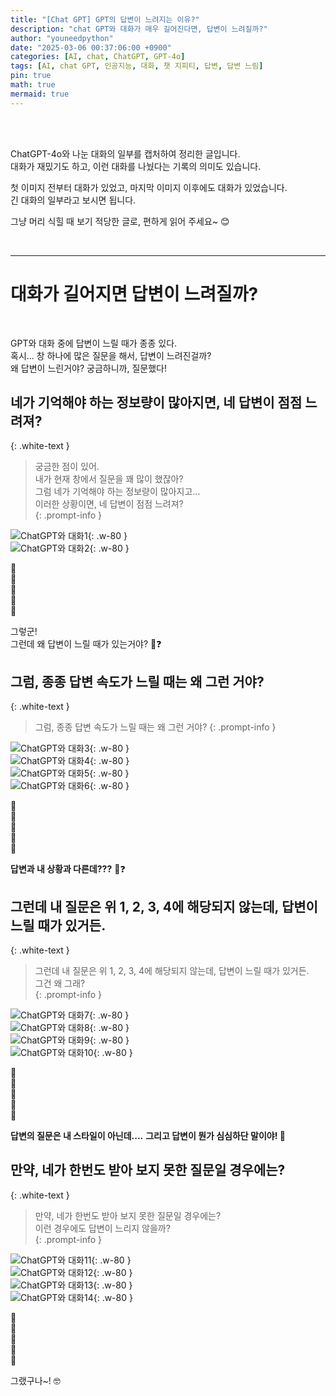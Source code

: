 ```yaml
---
title: "[Chat GPT] GPT의 답변이 느려지는 이유?"
description: "chat GPT와 대화가 매우 길어진다면, 답변이 느려질까?"
author: "youneedpython"
date: "2025-03-06 00:37:06:00 +0900" 
categories: [AI, chat, ChatGPT, GPT-4o]
tags: [AI, chat GPT, 인공지능, 대화, 챗 지피티, 답변, 답변 느림]
pin: true
math: true
mermaid: true
---
```


<br/><br/>

ChatGPT-4o와 나눈 대화의 일부를 캡처하여 정리한 글입니다.    
대화가 재밌기도 하고, 이런 대화를 나눴다는 기록의 의미도 있습니다.  

첫 이미지 전부터 대화가 있었고, 마지막 이미지 이후에도 대화가 있었습니다.  
긴 대화의 일부라고 보시면 됩니다.  

그냥 머리 식힐 때 보기 적당한 글로, 편하게 읽어 주세요~ 😊  

<br/>

--- 

# 대화가 길어지면 답변이 느려질까?

<br/>

GPT와 대화 중에 답변이 느릴 때가 종종 있다.  
혹시... 창 하나에 많은 질문을 해서, 답변이 느려진걸까?  
왜 답변이 느린거야? 궁금하니까, 질문했다!  

## 네가 기억해야 하는 정보량이 많아지면, 네 답변이 점점 느려져?
{: .white-text }
> 궁금한 점이 있어.  
내가 현재 창에서 질문을 꽤 많이 했잖아?  
그럼 네가 기억해야 하는 정보량이 많아지고...  
이러한 상황이면, 네 답변이 점점 느려져?   
{: .prompt-info }

![ChatGPT와 대화1](../assets/img/2025-03-06/chatGPT-01.png){: .w-80 }  
![ChatGPT와 대화2](../assets/img/2025-03-06/chatGPT-02.png){: .w-80 }  

🌿<br/>
🌿<br/>
🌿<br/>
🌿<br/>
🌿<br/>

그렇군!  
그런데 왜 답변이 느릴 때가 있는거야? 🤔❓  

## 그럼, 종종 답변 속도가 느릴 때는 왜 그런 거야?
{: .white-text }
> 그럼, 종종 답변 속도가 느릴 때는 왜 그런 거야?
{: .prompt-info }

![ChatGPT와 대화3](../assets/img/2025-03-06/chatGPT-03.png){: .w-80 }  
![ChatGPT와 대화4](../assets/img/2025-03-06/chatGPT-04.png){: .w-80 }  
![ChatGPT와 대화5](../assets/img/2025-03-06/chatGPT-05.png){: .w-80 }  
![ChatGPT와 대화6](../assets/img/2025-03-06/chatGPT-06.png){: .w-80 }  

🌿<br/>
🌿<br/>
🌿<br/>
🌿<br/>
🌿<br/>

**답변과 내 상황과 다른데???** 🤔❓    

## 그런데 내 질문은 위 1, 2, 3, 4에 해당되지 않는데, 답변이 느릴 때가 있거든.
{: .white-text }
> 그런데 내 질문은 위 1, 2, 3, 4에 해당되지 않는데, 답변이 느릴 때가 있거든.  
그건 왜 그래?  
{: .prompt-info }

![ChatGPT와 대화7](../assets/img/2025-03-06/chatGPT-07.png){: .w-80 }  
![ChatGPT와 대화8](../assets/img/2025-03-06/chatGPT-08.png){: .w-80 }  
![ChatGPT와 대화9](../assets/img/2025-03-06/chatGPT-09.png){: .w-80 }  
![ChatGPT와 대화10](../assets/img/2025-03-06/chatGPT-10.png){: .w-80 }  

🌿<br/>
🌿<br/>
🌿<br/>
🌿<br/>
🌿<br/>

**답변의 질문은 내 스타일이 아닌데....**
**그리고 답변이 뭔가 심심하단 말이야! 🤔**  

## 만약, 네가 한번도 받아 보지 못한 질문일 경우에는?
{: .white-text }
> 만약, 네가 한번도 받아 보지 못한 질문일 경우에는?  
이런 경우에도 답변이 느리지 않을까?  
{: .prompt-info }

![ChatGPT와 대화11](../assets/img/2025-03-06/chatGPT-11.png){: .w-80 }  
![ChatGPT와 대화12](../assets/img/2025-03-06/chatGPT-12.png){: .w-80 }  
![ChatGPT와 대화13](../assets/img/2025-03-06/chatGPT-13.png){: .w-80 }  
![ChatGPT와 대화14](../assets/img/2025-03-06/chatGPT-14.png){: .w-80 }  

🌿<br/>
🌿<br/>
🌿<br/>
🌿<br/>
🌿<br/>

그랬구나~! 🤓  
 

